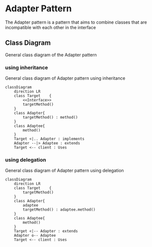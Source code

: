 # Adapter Pattern

The Adapter pattern is a pattern that aims to combine classes that are incompatible with each other in the interface

## Class Diagram

General class diagram of the Adapter pattern

### using inheritance

General class diagram of Adapter pattern using inheritance

```mermaid
classDiagram
    direction LR
    class Target    {
        <<Interface>>
        targetMethod()
    }
    class Adapter{
        targetMethod() : method()
    }
    class Adaptee{
        method()
    }
    Target <|.. Adapter : implements
    Adapter --|> Adaptee : extends
    Target <-- client : Uses
```

### using delegation

General class diagram of Adapter pattern using delegation

```mermaid
classDiagram
    direction LR
    class Target    {
        targetMethod()
    }
    class Adapter{
        adaptee
        targetMethod() : adaptee.method()
    }
    class Adaptee{
        method()
    }
    Target <|-- Adapter : extends
    Adapter o-- Adaptee
    Target <-- client : Uses
```
